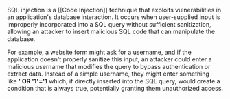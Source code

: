 SQL injection is a [[Code Injection]] technique that exploits vulnerabilities in an application's database interaction. 
It occurs when user-supplied input is improperly incorporated into a SQL query without sufficient sanitization, allowing an attacker to insert malicious SQL code that can manipulate the database. 

For example, a website form might ask for a username, and if the application doesn't properly sanitize this input, an attacker could enter a malicious username that modifies the query to bypass authentication or extract data. 
Instead of a simple username, they might enter something like **' OR '1'='1** which, if directly inserted into the SQL query, would create a condition that is always true, potentially granting them unauthorized access.